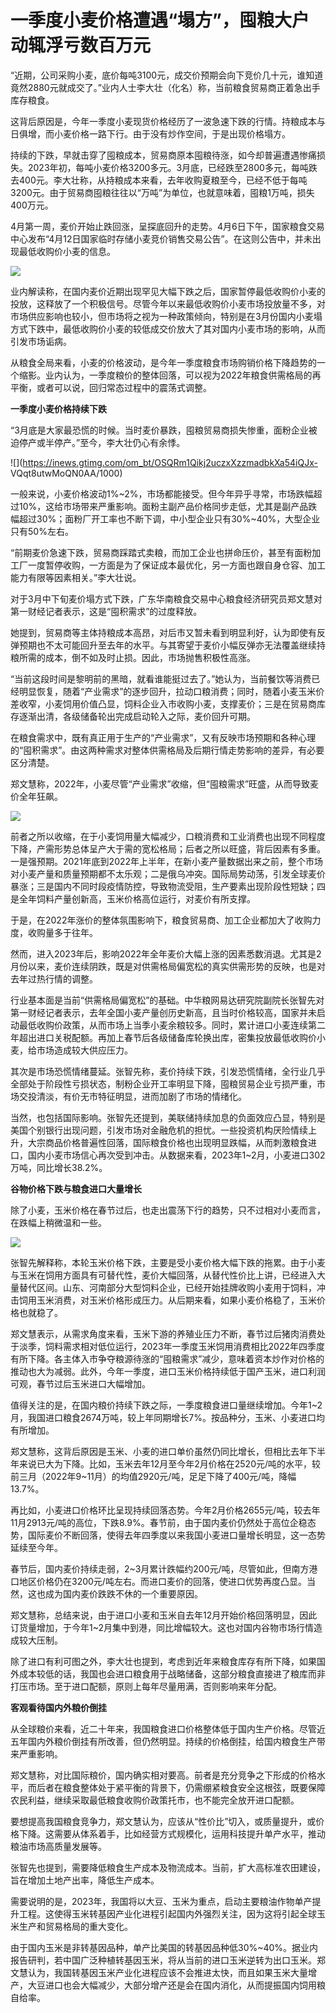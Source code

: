 # 一季度小麦价格遭遇“塌方”，囤粮大户动辄浮亏数百万元

“近期，公司采购小麦，底价每吨3100元，成交价预期会向下竞价几十元，谁知道竟然2880元就成交了。”业内人士李大壮（化名）称，当前粮食贸易商正着急出手库存粮食。

这背后原因是，今年一季度小麦现货价格经历了一波急速下跌的行情。持粮成本与日俱增，而小麦价格一路下行。由于没有炒作空间，于是出现价格塌方。

持续的下跌，早就击穿了囤粮成本，贸易商原本囤粮待涨，如今却普遍遭遇惨痛损失。2023年初，每吨小麦价格3200多元。3月底，已经跌至2800多元，每吨跌去400元。李大壮称，从持粮成本来看，去年收购夏粮至今，已经不低于每吨3200元。由于贸易商囤粮往往以“万吨”为单位，也就意味着，囤粮1万吨，损失400万元。

4月第一周，麦价开始止跌回涨，呈探底回升的走势。4月6日下午，国家粮食交易中心发布“4月12日国家临时存储小麦竞价销售交易公告”。在这则公告中，并未出现最低收购价小麦的信息。

![](https://inews.gtimg.com/om_bt/OyT1W2zlETkMugCpTFUzVKYiTKaNSKnDuMC6cBqNackV8AA/1000)

业内解读称，在国内麦价近期出现罕见大幅下跌之后，国家暂停最低收购价小麦的投放，这释放了一个积极信号。尽管今年以来最低收购价小麦市场投放量不多，对市场供应影响也较小，但市场将之视为一种政策倾向，特别是在3月份国内小麦塌方式下跌中，最低收购价小麦的较低成交价放大了其对国内小麦市场的影响，从而引发市场诟病。

从粮食全局来看，小麦的价格波动，是今年一季度粮食市场购销价格下降趋势的一个缩影。业内认为，一季度粮价的整体回落，可以视为2022年粮食供需格局的再平衡，或者可以说，回归常态过程中的震荡式调整。

**一季度小麦价格持续下跌**

“3月底是大家最恐慌的时候。当时麦价暴跌，囤粮贸易商损失惨重，面粉企业被迫停产或半停产。”至今，李大壮仍心有余悸。

![](https://inews.gtimg.com/om_bt/OSQRm1Qikj2uczxXzzmadbkXa54iQJx-
VQqt8utwMoQN0AA/1000)

一般来说，小麦价格波动1%~2%，市场都能接受。但今年异乎寻常，市场跌幅超过10%，这给市场带来严重影响。面粉主副产品价格同步走低，尤其是副产品跌幅超过30%；面粉厂开工率也不断下调，中小型企业只有30%~40%，大型企业只有50%左右。

“前期麦价急速下跌，贸易商踩踏式卖粮，而加工企业也拼命压价，甚至有面粉加工厂一度暂停收购，一方面是为了保证成本最优化，另一方面也跟自身仓容、加工能力有限等因素相关。”李大壮说。

对于3月中下旬麦价塌方式下跌，广东华南粮食交易中心粮食经济研究员郑文慧对第一财经记者表示，这是“囤积需求”的过度释放。

她提到，贸易商等主体持粮成本高昂，对后市又暂未看到明显利好，认为即使有反弹预期也不太可能回升至去年的水平。与其寄望于麦价小幅反弹亦无法覆盖继续持粮所需的成本，倒不如及时止损。因此，市场抛售积极性高涨。

“当前这段时间是黎明前的黑暗，就看谁能挺过去了。”她认为，当前餐饮等消费已经明显恢复，随着“产业需求”的逐步回升，拉动口粮消费；同时，随着小麦玉米价差收窄，小麦饲用价值凸显，饲料企业入市收购小麦，支撑麦价；三是在贸易商库存逐渐出清，各级储备轮出完成启动轮入之际，麦价回升可期。

在粮食需求中，既有真正用于生产的“产业需求”，又有反映市场预期和各种心理的“囤积需求”。由这两种需求对整体供需格局及后期行情走势影响的差异，有必要区分清楚。

郑文慧称，2022年，小麦尽管“产业需求”收缩，但“囤粮需求”旺盛，从而导致麦价全年狂飙。

![](https://inews.gtimg.com/om_bt/OH0p8H3xZgiaynNL0sGmfU0kEytKOfqaf6KKXf_rDylFQAA/1000)

前者之所以收缩，在于小麦饲用量大幅减少，口粮消费和工业消费也出现不同程度下降，产需形势总体呈产大于需的宽松格局；后者之所以旺盛，背后因素有多重。一是强预期。2021年底到2022年上半年，在新小麦产量数据出来之前，整个市场对小麦产量和质量预期都不太乐观；二是俄乌冲突。国际局势动荡，引发全球麦价暴涨；三是国内不同时段疫情防控，导致物流受阻，生产要素出现阶段性短缺；四是全年饲料产量创新高，玉米价格高位运行，对麦价有所支撑。

于是，在2022年涨价的整体氛围影响下，粮食贸易商、加工企业都加大了收购力度，收购量多于往年。

然而，进入2023年后，影响2022年全年麦价大幅上涨的因素悉数消退。尤其是2月份以来，麦价连续阴跌，既是对供需格局偏宽松的真实供需形势的反映，也是对去年过热行情的调整。

行业基本面是当前“供需格局偏宽松”的基础。中华粮网易达研究院副院长张智先对第一财经记者表示，去年全国小麦产量创历史新高，且当时价格较高，国家并未启动最低收购价政策，从而市场上当季小麦余粮较多。同时，累计进口小麦连续第二年超出进口关税配额。再加上春节后各级储备库轮换出库，密集投放最低收购价小麦，给市场造成较大供应压力。

其次是市场恐慌情绪蔓延。张智先称，麦价持续下跌，引发恐慌情绪，全行业几乎全部处于阶段性亏损状态，制粉企业开工率明显下降，囤粮贸易企业亏损严重，市场交投清淡，有价无市特征明显，进而加剧了市场的情绪化。

当然，也包括国际影响。张智先还提到，美联储持续加息的负面效应凸显，特别是美国个别银行出现问题，引发市场对金融危机的担忧。一些投资机构厌险情续上升，大宗商品价格普遍性回落，国际粮食价格也出现明显跌幅，从而刺激粮食进口，国内小麦市场信心再次受到冲击。从数据来看，2023年1~2月，小麦进口302万吨，同比增长38.2%。

**谷物价格下跌与粮食进口大量增长**

除了小麦，玉米价格在春节过后，也走出震荡下行的趋势，只不过相对小麦而言，在跌幅上稍微温和一些。

![](https://inews.gtimg.com/om_bt/OPE9wG9102llm0MKcKejwVOFXTk3OEywBUxrZvHPp3fIoAA/1000)

张智先解释称，本轮玉米价格下跌，主要是受小麦价格大幅下跌的拖累。由于小麦与玉米在饲用方面具有可替代性，麦价大幅回落，从替代性价比上讲，已经进入大量替代区间。山东、河南部分大型饲料企业，已经开始挂牌收购小麦用于饲料，冲击饲用玉米消费，对玉米价格形成压力。从后期来看，如果小麦价格稳了，玉米价格也就稳了。

郑文慧表示，从需求角度来看，玉米下游的养殖业压力不断，春节过后猪肉消费处于淡季，饲料需求相对低位运行，2023年一季度玉米饲用消费相比2022年四季度有所下降。各主体入市争夺粮源待涨的“囤粮需求”减少，意味着资本炒作对价格的推动也大为减弱。此外，今年一季度，进口玉米价格持续低于国产玉米，进口利润可观，春节过后玉米进口大幅增加。

值得关注的是，在国内粮价持续下跌之际，一季度粮食进口量继续增加。今年1~2月，我国进口粮食2674万吨，较上年同期增长7%。按品种分，玉米、小麦进口均有所增加。

郑文慧称，这背后原因是玉米、小麦的进口单价虽然仍同比增长，但相比去年下半年来说已大为下降。比如，玉米去年12月至今年2月价格在2520元/吨的水平，较前三月（2022年9~11月）的均值2920元/吨，足足下降了400元/吨，降幅13.7%。

再比如，小麦进口价格环比呈现持续回落态势。今年2月价格2655元/吨，较去年11月2913元/吨的高位，下跌8.9%。春节前，由于国内麦价仍然处于高位企稳态势，国际麦价不断回落，使得去年四季度以来我国小麦进口量增长明显，这一态势延续至今年。

春节后，国内麦价持续走弱，2~3月累计跌幅约200元/吨，尽管如此，但南方港口地区价格仍在3200元/吨左右。而进口麦价的回落，使进口优势再度凸显。当然，这也成为国内麦价跌跌不休的一个重要原因。

郑文慧称，总结来说，由于进口小麦和玉米自去年12月开始价格回落明显，因此订货量增加，于今年1~2月集中到港，同比增幅较大。这也对国内谷物市场行情造成较大压制。

除了进口有利可图之外，李大壮也提到，考虑到近年来粮食库存有所下降，如果国外成本较低的话，我国也会进口粮食用于战略储备，这部分粮食直接进了粮库而非打压市场。至于进口配额，原则上每年尽量用满，否则影响来年分配。

**客观看待国内外粮价倒挂**

从全球粮价来看，近二十年来，我国粮食进口价格整体低于国内生产价格。尽管近五年国内外粮价倒挂有所改善，但仍然明显。持续的价格倒挂，给国内粮食生产带来严重影响。

郑文慧称，对比国际粮价，国内确实相对要高。前者是充分竞争之下形成的价格水平，而后者在粮食整体处于紧平衡的背景下，仍需绷紧粮食安全这根弦，既要保障农民利益，继续采取最低粮食收购价政策托市，也不能完全放开进口配额。

要想提高我国粮食竞争力，郑文慧认为，应该从“性价比”切入，或质量提升，或价格下降。这需要从体系着手，比如经营方式规模化，运用科技提升单产水平，推动粮油市场高质量发展等。

张智先也提到，需要降低粮食生产成本及物流成本。当前，扩大高标准农田建设，旨在增加土地产出率，降低生产成本。

需要说明的是，2023年，我国将以大豆、玉米为重点，启动主要粮油作物单产提升工程。这使得玉米转基因产业化进程引起国内外强烈关注，因为这将引起全球玉米生产和贸易格局的重大变化。

由于国内玉米是非转基因品种，单产比美国的转基因品种低30%~40%。据业内报告研判，若中国广泛种植转基因玉米，将从当前的进口玉米逆转为出口玉米。郑文慧认为，我国转基因玉米产业化进程应该不会推进太快，而且如果玉米大量增产，大豆进口也会大幅减少，大部分增产还是会在国内消化，从而提振国内饲用粮自给率。


